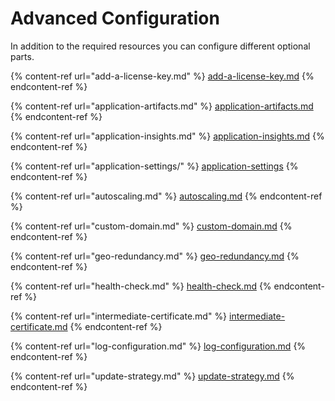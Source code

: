 # Advanced Configuration

In addition to the required resources you can configure different optional parts.

{% content-ref url="add-a-license-key.md" %}
[add-a-license-key.md](add-a-license-key.md)
{% endcontent-ref %}

{% content-ref url="application-artifacts.md" %}
[application-artifacts.md](application-artifacts.md)
{% endcontent-ref %}

{% content-ref url="application-insights.md" %}
[application-insights.md](application-insights.md)
{% endcontent-ref %}

{% content-ref url="application-settings/" %}
[application-settings](application-settings/)
{% endcontent-ref %}

{% content-ref url="autoscaling.md" %}
[autoscaling.md](autoscaling.md)
{% endcontent-ref %}

{% content-ref url="custom-domain.md" %}
[custom-domain.md](custom-domain.md)
{% endcontent-ref %}

{% content-ref url="geo-redundancy.md" %}
[geo-redundancy.md](geo-redundancy.md)
{% endcontent-ref %}

{% content-ref url="health-check.md" %}
[health-check.md](health-check.md)
{% endcontent-ref %}

{% content-ref url="intermediate-certificate.md" %}
[intermediate-certificate.md](intermediate-certificate.md)
{% endcontent-ref %}

{% content-ref url="log-configuration.md" %}
[log-configuration.md](log-configuration.md)
{% endcontent-ref %}

{% content-ref url="update-strategy.md" %}
[update-strategy.md](update-strategy.md)
{% endcontent-ref %}
